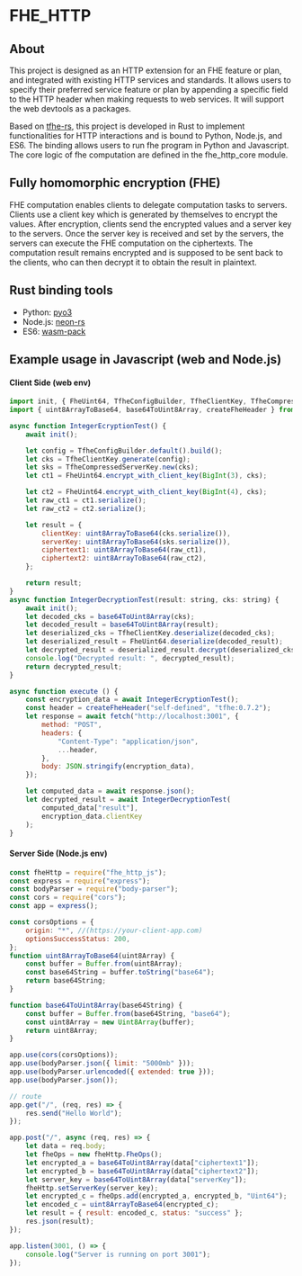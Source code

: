 # FHE_HTTP

## About
This project is designed as an HTTP extension for an FHE feature or plan, and integrated with existing HTTP services and standards. It allows users to specify their preferred service feature or plan by appending a specific field to the HTTP header when making requests to web services. It will support the web devtools as a packages.

Based on [tfhe-rs](https://github.com/zama-ai/tfhe-rs), this project is developed in Rust to implement functionalities for HTTP interactions and is bound to Python, Node.js, and ES6. The binding allows users to run fhe program in Python and Javascript. The core logic of fhe computation are defined in the fhe_http_core module.

## Fully homomorphic encryption (FHE)
FHE computation enables clients to delegate computation tasks to servers. Clients use a client key which is generated by themselves to encrypt the values. After encryption, clients send the encrypted values and a server key to the servers. Once the server key is received and set by the servers, the servers can execute the FHE computation on the ciphertexts. The computation result remains encrypted and is supposed to be sent back to the clients, who can then decrypt it to obtain the result in plaintext.

## Rust binding tools
- Python: [pyo3](https://github.com/PyO3/pyo3)
- Node.js: [neon-rs](https://neon-rs.dev/)
- ES6: [wasm-pack](https://github.com/rustwasm/wasm-pack)

## Example usage in Javascript (web and Node.js)
#### Client Side (web env)
```javascript
import init, { FheUint64, TfheConfigBuilder, TfheClientKey, TfheCompressedServerKey } from "fhe_http_web";
import { uint8ArrayToBase64, base64ToUint8Array, createFheHeader } from "fhe_http_web/extend";

async function IntegerEcryptionTest() {
    await init();

    let config = TfheConfigBuilder.default().build();
    let cks = TfheClientKey.generate(config);
    let sks = TfheCompressedServerKey.new(cks);
    let ct1 = FheUint64.encrypt_with_client_key(BigInt(3), cks);

    let ct2 = FheUint64.encrypt_with_client_key(BigInt(4), cks);
    let raw_ct1 = ct1.serialize();
    let raw_ct2 = ct2.serialize();

    let result = {
        clientKey: uint8ArrayToBase64(cks.serialize()),
        serverKey: uint8ArrayToBase64(sks.serialize()),
        ciphertext1: uint8ArrayToBase64(raw_ct1),
        ciphertext2: uint8ArrayToBase64(raw_ct2),
    };

    return result;
}
async function IntegerDecryptionTest(result: string, cks: string) {
    await init();
    let decoded_cks = base64ToUint8Array(cks);
    let decoded_result = base64ToUint8Array(result);
    let deserialized_cks = TfheClientKey.deserialize(decoded_cks);
    let deserialized_result = FheUint64.deserialize(decoded_result);
    let decrypted_result = deserialized_result.decrypt(deserialized_cks);
    console.log("Decrypted result: ", decrypted_result);
    return decrypted_result;
}

async function execute () {
    const encryption_data = await IntegerEcryptionTest();
    const header = createFheHeader("self-defined", "tfhe:0.7.2");
    let response = await fetch("http://localhost:3001", {
        method: "POST",
        headers: {
            "Content-Type": "application/json",
            ...header,
        },
        body: JSON.stringify(encryption_data),
    });

    let computed_data = await response.json();
    let decrypted_result = await IntegerDecryptionTest(
        computed_data["result"],
        encryption_data.clientKey
    );
}
```
#### Server Side (Node.js env)
```javascript
const fheHttp = require("fhe_http_js");
const express = require("express");
const bodyParser = require("body-parser");
const cors = require("cors");
const app = express();

const corsOptions = {
    origin: "*", //(https://your-client-app.com)
    optionsSuccessStatus: 200,
};
function uint8ArrayToBase64(uint8Array) {
    const buffer = Buffer.from(uint8Array);
    const base64String = buffer.toString("base64");
    return base64String;
}

function base64ToUint8Array(base64String) {
    const buffer = Buffer.from(base64String, "base64");
    const uint8Array = new Uint8Array(buffer);
    return uint8Array;
}

app.use(cors(corsOptions));
app.use(bodyParser.json({ limit: "5000mb" }));
app.use(bodyParser.urlencoded({ extended: true }));
app.use(bodyParser.json());

// route
app.get("/", (req, res) => {
    res.send("Hello World");
});

app.post("/", async (req, res) => {
    let data = req.body;
    let fheOps = new fheHttp.FheOps();
    let encrypted_a = base64ToUint8Array(data["ciphertext1"]);
    let encrypted_b = base64ToUint8Array(data["ciphertext2"]);
    let server_key = base64ToUint8Array(data["serverKey"]);
    fheHttp.setServerKey(server_key);
    let encrypted_c = fheOps.add(encrypted_a, encrypted_b, "Uint64");
    let encoded_c = uint8ArrayToBase64(encrypted_c);
    let result = { result: encoded_c, status: "success" };
    res.json(result);
});

app.listen(3001, () => {
    console.log("Server is running on port 3001");
});

```
